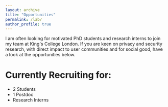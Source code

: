 ```yaml
---
layout: archive
title: "Opportunities"
permalink: /lab/
author_profile: true
---
```


I am often looking for motivated PhD students and research interns to join my team at King's College London. 
If you are keen on privacy and security research, with direct impact to user communities and for social good, have a look at the opportunities below.

Currently Recruiting for:
======
* 2 Students
* 1 Postdoc
* Research Interns

